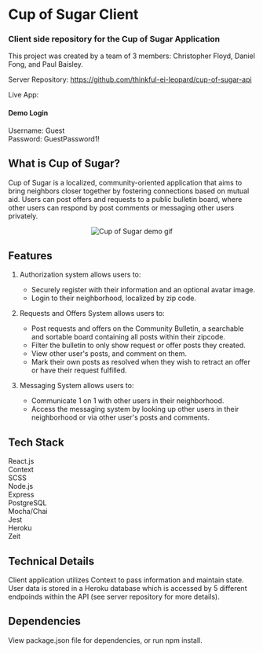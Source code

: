 # Cup of Sugar Client
### Client side repository for the Cup of Sugar Application

This project was created by a team of 3 members: Christopher Floyd, Daniel Fong, and Paul Baisley.

Server Repository: https://github.com/thinkful-ei-leopard/cup-of-sugar-api

Live App:

#### Demo Login   
Username: Guest     
Password: GuestPassword1!

## What is Cup of Sugar?

Cup of Sugar is a localized, community-oriented application that aims to bring neighbors closer together by fostering connections based on mutual aid. Users can post offers and requests to a public bulletin board, where other users can respond by post comments or messaging other users privately.

<p align="center">
<img src="./src/images/cupofsugarloop.gif" align="center" alt="Cup of Sugar demo gif" title="Cup of Sugar demo gif">  
</p>

## Features

1. Authorization system allows users to: 
    - Securely register with their information and an optional avatar image.
    - Login to their neighborhood, localized by zip code.

2. Requests and Offers System allows users to:
    - Post requests and offers on the Community Bulletin, a searchable and sortable board containing all posts within their zipcode. 
    - Filter the bulletin to only show request or offer posts they created.
    - View other user's posts, and comment on them. 
    - Mark their own posts as resolved when they wish to retract an offer or have their request fulfilled.
  
3. Messaging System allows users to:
    - Communicate 1 on 1 with other users in their neighborhood.
    - Access the messaging system by looking up other users in their neighborhood or via other user's posts and comments. 

## Tech Stack

React.js  
Context  
SCSS   
Node.js  
Express  
PostgreSQL  
Mocha/Chai  
Jest  
Heroku  
Zeit  

## Technical Details

Client application utilizes Context to pass information and maintain state. User data is stored in a Heroku database which is accessed by 5 different endpoinds within the API (see server repository for more details). 

## Dependencies

View package.json file for dependencies, or run npm install.
